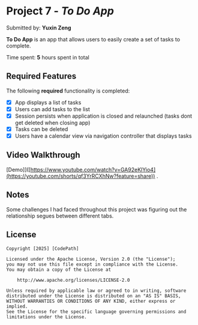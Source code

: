 # Project 7 - *To Do App*

Submitted by: **Yuxin Zeng**

**To Do App** is an app that allows users to easily create a set of tasks to complete. 

Time spent: **5** hours spent in total

## Required Features

The following **required** functionality is completed:

- [X] App displays a list of tasks
- [X] Users can add tasks to the list
- [X] Session persists when application is closed and relaunched (tasks dont get deleted when closing app) 
- [X] Tasks can be deleted
- [X] Users have a calendar view via navigation controller that displays tasks	

## Video Walkthrough

[Demo]]([https://www.youtube.com/watch?v=GA92eKlYio4](https://youtube.com/shorts/qf3YrRCXhNw?feature=share)) .

## Notes

Some challenges I had faced throughout this project was figuring out the relationship segues between different tabs.

## License

    Copyright [2025] [CodePath]

    Licensed under the Apache License, Version 2.0 (the "License");
    you may not use this file except in compliance with the License.
    You may obtain a copy of the License at

        http://www.apache.org/licenses/LICENSE-2.0

    Unless required by applicable law or agreed to in writing, software
    distributed under the License is distributed on an "AS IS" BASIS,
    WITHOUT WARRANTIES OR CONDITIONS OF ANY KIND, either express or implied.
    See the License for the specific language governing permissions and
    limitations under the License.
